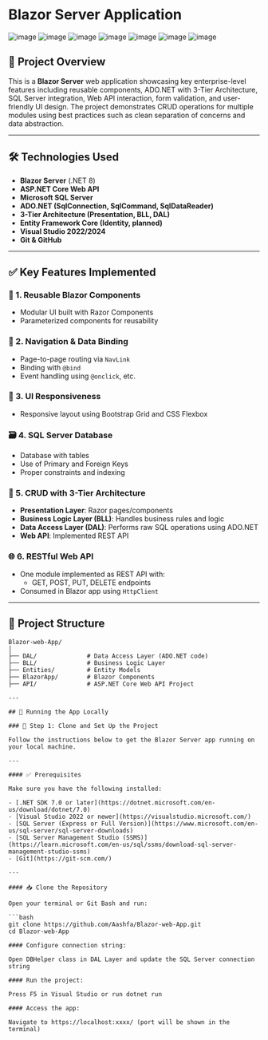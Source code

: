 # Blazor Server Application
![image](https://github.com/user-attachments/assets/a9004e43-d219-40b9-b97e-1a695d4fb247)
![image](https://github.com/user-attachments/assets/490f7c7f-5a10-4ed4-876a-cf717e20f93d)
![image](https://github.com/user-attachments/assets/2209a74f-d1a2-4f66-b4ee-384e0d490689)
![image](https://github.com/user-attachments/assets/2de62009-035a-4b08-ab6a-d56985501c01)
![image](https://github.com/user-attachments/assets/5ada7e72-7259-4b54-be0a-09932ad88e29)
![image](https://github.com/user-attachments/assets/3436696c-a9b9-44e6-b10f-17273f6128d7)
![image](https://github.com/user-attachments/assets/433413ef-d029-411c-849b-7fd872ce5b7f)







## 📌 Project Overview

This is a **Blazor Server** web application showcasing key enterprise-level features including reusable components, ADO.NET with 3-Tier Architecture, SQL Server integration, Web API interaction, form validation, and user-friendly UI design. The project demonstrates CRUD operations for multiple modules using best practices such as clean separation of concerns and data abstraction.

---

## 🛠️ Technologies Used

- **Blazor Server** (.NET 8)
- **ASP.NET Core Web API**
- **Microsoft SQL Server**
- **ADO.NET (SqlConnection, SqlCommand, SqlDataReader)**
- **3-Tier Architecture (Presentation, BLL, DAL)**
- **Entity Framework Core (Identity, planned)**
- **Visual Studio 2022/2024**
- **Git & GitHub**

---


## ✅ Key Features Implemented

### 📁 1. Reusable Blazor Components
- Modular UI built with Razor Components
- Parameterized components for reusability

### 🔗 2. Navigation & Data Binding
- Page-to-page routing via `NavLink`
- Binding with `@bind`
- Event handling using `@onclick`, etc.

### 🎨 3. UI Responsiveness
- Responsive layout using Bootstrap Grid and CSS Flexbox

### 🗃️ 4. SQL Server Database
- Database with tables
- Use of Primary and Foreign Keys
- Proper constraints and indexing

### 🔄 5. CRUD with 3-Tier Architecture
- **Presentation Layer**: Razor pages/components
- **Business Logic Layer (BLL)**: Handles business rules and logic
- **Data Access Layer (DAL)**: Performs raw SQL operations using ADO.NET
- **Web API**: Implemented REST API
  

### 🌐 6. RESTful Web API
- One module implemented as REST API with:
  - GET, POST, PUT, DELETE endpoints
- Consumed in Blazor app using `HttpClient`


---

## 📂 Project Structure

```plaintext
Blazor-web-App/
│
├── DAL/              # Data Access Layer (ADO.NET code)
├── BLL/              # Business Logic Layer
├── Entities/         # Entity Models
├── BlazorApp/        # Blazor Components
├── API/              # ASP.NET Core Web API Project

---

## 🚀 Running the App Locally

### 🧰 Step 1: Clone and Set Up the Project

Follow the instructions below to get the Blazor Server app running on your local machine.

---

#### ✅ Prerequisites

Make sure you have the following installed:

- [.NET SDK 7.0 or later](https://dotnet.microsoft.com/en-us/download/dotnet/7.0)
- [Visual Studio 2022 or newer](https://visualstudio.microsoft.com/)
- [SQL Server (Express or Full Version)](https://www.microsoft.com/en-us/sql-server/sql-server-downloads)
- [SQL Server Management Studio (SSMS)](https://learn.microsoft.com/en-us/sql/ssms/download-sql-server-management-studio-ssms)
- [Git](https://git-scm.com/)

---

#### 📥 Clone the Repository

Open your terminal or Git Bash and run:

```bash
git clone https://github.com/Aashfa/Blazor-web-App.git
cd Blazor-web-App

#### Configure connection string:

Open DBHelper class in DAL Layer and update the SQL Server connection string

#### Run the project:

Press F5 in Visual Studio or run dotnet run

#### Access the app:

Navigate to https://localhost:xxxx/ (port will be shown in the terminal)
